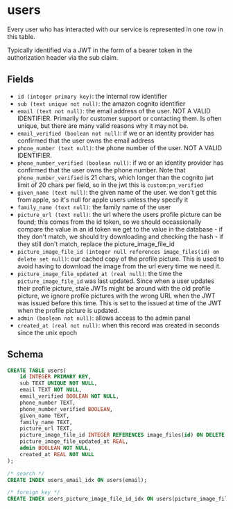 # users

Every user who has interacted with our service is represented in one row in this
table.

Typically identified via a JWT in the form of a bearer token in the
authorization header via the sub claim.

## Fields

-   `id (integer primary key)`: the internal row identifier
-   `sub (text unique not null)`: the amazon cognito identifier
-   `email (text not null)`: the email address of the user. NOT A VALID IDENTIFIER.
    Primarily for customer support or contacting them. Is often unique, but there are
    many valid reasons why it may not be.
-   `email_verified (boolean not null)`: if we or an identity provider has confirmed
    that the user owns the email address
-   `phone_number (text null)`: the phone number of the user. NOT A VALID IDENTIFIER.
-   `phone_number_verified (boolean null)`: if we or an identity provider has confirmed
    that the user owns the phone number. Note that `phone_number_verified` is 21 chars,
    which longer than the cognito jwt limit of 20 chars per field, so in the jwt this is
    `custom:pn_verified`
-   `given_name (text null)`: the given name of the user. we don't get this from apple,
    so it's null for apple users unless they specify it
-   `family_name (text null)`: the family name of the user
-   `picture_url (text null)`: the url where the users profile picture can be found;
    this comes from the id token, so we should occassionally compare the value in
    an id token we get to the value in the database - if they don't match, we should
    try downloading and checking the hash - if they still don't match, replace the
    picture_image_file_id
-   `picture_image_file_id (integer null references image_files(id) on delete set null)`:
    our cached copy of the profile picture. This is used to avoid having to
    download the image from the url every time we need it.
-   `picture_image_file_updated_at (real null)`: the time the `picture_image_file_id`
    was last updated. Since when a user updates their profile picture, stale
    JWTs might be around with the old profile picture, we ignore profile
    pictures with the wrong URL when the JWT was issued before this time.
    This is set to the issued at time of the JWT when the profile picture
    is updated.
-   `admin (boolean not null)`: allows access to the admin panel
-   `created_at (real not null)`: when this record was created in seconds since
    the unix epoch

## Schema

```sql
CREATE TABLE users(
    id INTEGER PRIMARY KEY,
    sub TEXT UNIQUE NOT NULL,
    email TEXT NOT NULL,
    email_verified BOOLEAN NOT NULL,
    phone_number TEXT,
    phone_number_verified BOOLEAN,
    given_name TEXT,
    family_name TEXT,
    picture_url TEXT,
    picture_image_file_id INTEGER REFERENCES image_files(id) ON DELETE SET NULL,
    picture_image_file_updated_at REAL,
    admin BOOLEAN NOT NULL,
    created_at REAL NOT NULL
);

/* search */
CREATE INDEX users_email_idx ON users(email);

/* foreign key */
CREATE INDEX users_picture_image_file_id_idx ON users(picture_image_file_id);
```
